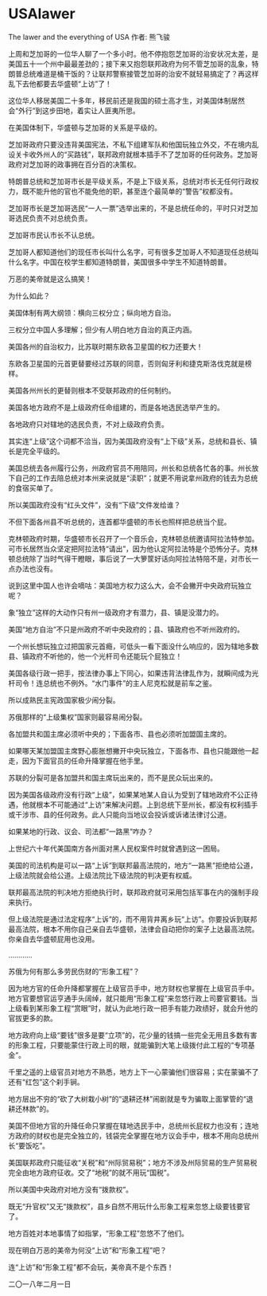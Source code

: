 # USAlawer
The lawer and the everything of USA
作者: 熊飞骏

上周和芝加哥的一位华人聊了一个多小时。他不停抱怨芝加哥的治安状况太差，是美国五十一个州中最最差劲的；接下来又抱怨联邦政府为何不管芝加哥的乱象，特朗普总统难道是桶干饭的？让联邦警察接管芝加哥的治安不就轻易搞定了？再这样乱下去他都要去华盛顿“上访”了！

这位华人移居美国二十多年，移民前还是我国的硕士高才生，对美国体制居然会“外行”到这步田地，着实让人匪夷所思。

在美国体制下，华盛顿与芝加哥的关系是平级的。

芝加哥政府只要没违背美国宪法，不私下组建军队和他国玩独立外交，不在境内乱设关卡收外州人的“买路钱”，联邦政府就根本插手不了芝加哥的任何政务。芝加哥政府对芝加哥的政事拥在百分百的决策权。

特朗普总统和芝加哥市长是平级关系，不是上下级关系，总统对市长无任何行政权力，既不能升他的官也不能免他的职，甚至连个最简单的“警告”权都没有。

芝加哥市长是芝加哥选民“一人一票”选举出来的，不是总统任命的，平时只对芝加哥选民负责不对总统负责。

芝加哥市民认市长不认总统。

芝加哥人都知道他们的现任市长叫什么名字，可有很多芝加哥人不知道现任总统叫什么名字。中国在校学生都知道特朗普，美国很多中学生不知道特朗普。

万恶的美帝就是这么搞笑！

为什么如此？

美国体制有两大纲领：横向三权分立；纵向地方自治。

三权分立中国人多理解；但少有人明白地方自治的真正内涵。

美国各州的自治权力，比苏联时期东欧各卫星国的权力还要大！

东欧各卫星国的元首更替要经过苏联的同意，否则匈牙利和捷克斯洛伐克就是榜样。

美国各州州长的更替则根本不受联邦政府的任何制约。

美国各地方政府不是上级政府任命组建的，而是各地选民选举产生的。

各地政府只对辖地的选民负责，不对上级政府负责。

其实连“上级”这个词都不洽当，因为美国政府没有“上下级”关系，总统和县长、镇长是完全平级的。

美国总统去各州履行公务，州政府官员不用陪同，州长和总统各忙各的事。州长放下自己的工作去陪总统对本州来说就是“渎职”；就更不用说拿州政府的钱去为总统的食宿买单了。

所以美国政府没有“红头文件”，没有“下级”文件发给谁？

不但下面各州县不听总统的，连首都华盛顿的市长也照样把总统当个屁。

克林顿政府时期，华盛顿市长召开了一个音乐会，克林顿总统邀请阿拉法特参加。可市长居然当众坚定把阿拉法特“请出”，因为他认定阿拉法特是个恐怖分子。克林顿总统除了当时气得干瞪眼，事后说了一大箩筐好话向阿拉法特陪不是，对市长一点办法也没有。

说到这里中国人也许会嘀咕：美国地方权力这么大，会不会撇开中央政府玩独立呢？

象“独立”这样的大动作只有州一级政府才有潜力，县、镇是没潜力的。

美国“地方自治”不只是州政府不听中央政府的；县、镇政府也不听州政府的。

一个州长想玩独立过把国家元首瘾，可低头一看下面没什么响应的，因为辖地多数县、镇政府不听他的，他一个光杆司令还能玩个屁独立！

美国各级行政一把手，按法律办事上下同心，如果违背法律乱作为，就瞬间成为光杆司令！连总统也不例外。“水门事件”的主人尼克松就是前车之鉴。

所以成熟民主宪政国家极少闹分裂。

苏俄那样的“上级集权”国家则最容易闹分裂。

各加盟共和国主席必须听中央的；下面各市、县也必须听加盟国主席的。

如果哪天某加盟国主席野心膨胀想撇开中央玩独立，下面各市、县也只能跟他一起走，因为下面官员的任命升降掌握在他手里。

苏联的分裂可是各加盟共和国主席玩出来的，而不是民众玩出来的。

因为美国各级政府没有行政“上级”，如果某地某人自认为受到了辖地政府不公正待遇，他就根本不可能通过“上访”来解决问题。上到总统下至州长，都没有权利插手或干涉市、县的任何政务。此人只能向当地议会投诉或诉诸法律讨公道。

如果某地的行政、议会、司法都“一路黑”咋办？

上世纪六十年代美国南方各州面对黑人民权案件时就曾遇到这一困局。

美国的司法机构是可以一路“上诉”到联邦最高法院的，地方“一路黑”拒绝给公道，上级法院就会给公道。上级法院比下级法院的判决更有权威。

联邦最高法院的判决地方拒绝执行时，联邦政府就可采用包括军事在内的强制手段来执行。

但上级法院是通过法定程序“上诉”的，而不用背井离乡玩“上访”。你要投诉到联邦最高法院，根本不用你自己亲自去华盛顿，法律会自动把你的案子上达最高法院。你亲自去华盛顿屁用也没用。

…………

苏俄为何有那么多劳民伤财的“形象工程”？

因为地方官的任命升降都掌握在上级官员手中，地方财权也掌握在上级官员手中。地方官要想官运亨通手头阔绰，就只能用“形象工程”来忽悠行政上司要官要钱。当上级看到某形象工程“赏眼”时，就认为此地行政一把手有能力政绩好，就会升他的官拔更多的款。

地方政府向上级“要钱”很多是要“立项”的，花少量的钱搞一些完全无用且多数有害的形象工程，只要能蒙住行政上司的眼，就能骗到大笔上级拨付此工程的“专项基金”。

千里之遥的上级官员对地方不熟悉，地方上下一心蒙骗他们很容易；实在蒙骗不了还有“红包”这个刹手锏。

地方层出不穷的“砍了大树栽小树”的“退耕还林”闹剧就是专为骗取上面掌管的“退耕还林款”的。

美国不但地方官的升降任命只掌握在辖地选民手中，总统州长屁权力也没有；连地方政府的财权也是完全独立的，钱袋完全掌握在地方议会手中，根本不用向总统州长“要饭吃”。

美国联邦政府只能征收“关税”和“州际贸易税”；地方不涉及州际贸易的生产贸易税完全由地方政府征收。交了“地税”的就不用玩“国税”。

所以美国中央政府对地方没有“拨款权”。

既无“升官权”又无“拨款权”，县乡自然不用玩什么形象工程来忽悠上级要钱要官了。

地方百姓对本地事情了如指掌，“形象工程”忽悠不了他们。

现在明白万恶的美帝为何没“上访”和“形象工程”吧？

连“上访”和“形象工程”都不会玩，美帝真不是个东西！

二〇一八年二月一日
